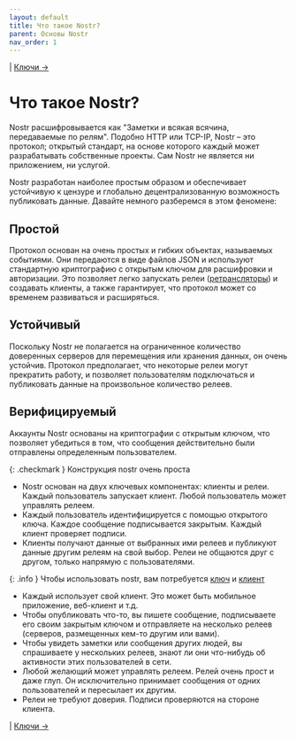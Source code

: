 ```yaml
---
layout: default
title: Что такое Nostr?
parent: Основы Nostr
nav_order: 1
---
```


| [Ключи →](https://nostr.21ideas.org/docs/basics/keys.html)

# Что такое Nostr?
Nostr расшифровывается как "Заметки и всякая всячина, передаваемые по релям". Подобно HTTP или TCP-IP, Nostr – это протокол; открытый стандарт, на основе которого каждый может разрабатывать собственные проекты. Сам Nostr не является ни приложением, ни услугой.

Nostr разработан наиболее простым образом и обеспечивает устойчивую к цензуре и глобально децентрализованную возможность публиковать данные. Давайте немного разберемся в этом феномене:

## Простой
Протокол основан на очень простых и гибких объектах, называемых событиями. Они передаются в виде файлов JSON и используют стандартную криптографию с открытым ключом для расшифровки и авторизации. Это позволяет легко запускать релеи ([ретрансляторы](https://ru.wikipedia.org/wiki/%D0%A0%D0%B5%D1%82%D1%80%D0%B0%D0%BD%D1%81%D0%BB%D1%8F%D1%82%D0%BE%D1%80)) и создавать клиенты, а также гарантирует, что протокол может со временем развиваться и расширяться.

## Устойчивый
Поскольку Nostr не полагается на ограниченное количество доверенных серверов для перемещения или хранения данных, он очень устойчив. Протокол предполагает, что некоторые релеи могут прекратить работу, и позволяет пользователям подключаться и публиковать данные на произвольное количество релеев.

## Верифицируемый
Аккаунты Nostr основаны на криптографии с открытым ключом, что позволяет убедиться в том, что сообщения действительно были отправлены определенным пользователем.

{: .checkmark }
Конструкция nostr очень проста

* Nostr основан на двух ключевых компонентах: клиенты и релеи. Каждый пользователь запускает клиент. Любой пользователь может управлять релеем.
* Каждый пользователь идентифицируется с помощью открытого ключа. Каждое сообщение подписывается закрытым. Каждый клиент проверяет подписи.
* Клиенты получают данные от выбранных ими релеев и публикуют данные другим релеям на свой выбор. Релеи не общаются друг с другом, только напрямую с пользователями.

{: .info }
Чтобы использовать nostr, вам потребуется [ключ](https://nostr.21ideas.org/docs/basics/keys.html) и [клиент](https://nostr.21ideas.org/docs/basics/clients.html)

* Каждый использует свой клиент. Это может быть мобильное приложение, веб-клиент и т.д.
* Чтобы опубликовать что-то, вы пишете сообщение, подписываете его своим закрытым ключом и отправляете на несколько релеев (серверов, размещенных кем-то другим или вами).
* Чтобы увидеть заметки или сообщения других людей, вы спрашиваете у нескольких релеев, знают ли они что-нибудь об активности этих пользователей в сети.
* Любой желающий может управлять релеем. Релей очень прост и даже глуп. Он исключительно принимает сообщения от одних пользователей и пересылает их другим.
* Релеи не требуют доверия. Подписи проверяются на стороне клиента.

| [Ключи →](https://nostr.21ideas.org/docs/basics/keys.html)

